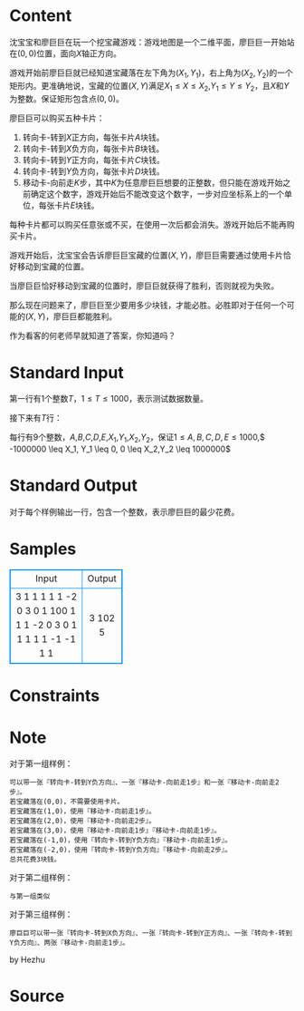 
# Content

沈宝宝和廖巨巨在玩一个挖宝藏游戏：游戏地图是一个二维平面，廖巨巨一开始站在$(0,0)$位置，面向$X$轴正方向。

游戏开始前廖巨巨就已经知道宝藏落在左下角为$(X_1,Y_1)$，右上角为$(X_2,Y_2)$的一个矩形内。更准确地说，宝藏的位置$(X,Y)$满足$X_1 \leq X \leq X_2$,$Y_1 \leq Y \leq Y_2$，且$X$和$Y$为整数。保证矩形包含点$(0,0)$。

廖巨巨可以购买五种卡片：
1. 转向卡-转到$X$正方向，每张卡片$A$块钱。
2. 转向卡-转到$X$负方向，每张卡片$B$块钱。
1. 转向卡-转到$Y$正方向，每张卡片$C$块钱。
2. 转向卡-转到$Y$负方向，每张卡片$D$块钱。
4. 移动卡-向前走$K$步，其中$K$为任意廖巨巨想要的正整数，但只能在游戏开始之前确定这个数字，游戏开始后不能改变这个数字，一步对应坐标系上的一个单位，每张卡片$E$块钱。

每种卡片都可以购买任意张或不买，在使用一次后都会消失。游戏开始后不能再购买卡片。

游戏开始后，沈宝宝会告诉廖巨巨宝藏的位置$(X,Y)$，廖巨巨需要通过使用卡片恰好移动到宝藏的位置。

当廖巨巨恰好移动到宝藏的位置时，廖巨巨就获得了胜利，否则就视为失败。

那么现在问题来了，廖巨巨至少要用多少块钱，才能必胜。必胜即对于任何一个可能的$(X,Y)$，廖巨巨都能胜利。

作为看客的何老师早就知道了答案，你知道吗？

# Standard Input

第一行有$1$个整数$T$，$1 \leq T \leq 1000$，表示测试数据数量。

接下来有$T$行：

每行有$9$个整数，$A$,$B$,$C$,$D$,$E$,$X_1$,$Y_1$,$X_2$,$Y_2$，保证$1 \leq A,B,C,D,E \leq 1000$,$ -1000000 \leq X_1, Y_1 \leq 0$,$ 0 \leq X_2,Y_2 \leq 1000000$

# Standard Output

对于每个样例输出一行，包含一个整数，表示廖巨巨的最少花费。

# Samples

<style>
        table,table tr th, table tr td { border:1px solid #0094ff; }
        table { width: 200px; min-height: 25px; line-height: 25px; text-align: center; border-collapse: collapse;}   
    </style>
<table>
	<tr>
		<td>Input</td>
		<td>Output</td>
	</tr>
<tr><td>3
1 1 1 1 1 -2 0 3 0
1 100 1 1 1 -2 0 3 0
1 1 1 1 1 -1 -1 1 1</td><td>3
102
5
</td></tr></table>


# Constraints



# Note

对于第一组样例：

    可以带一张『转向卡-转到Y负方向』、一张『移动卡-向前走1步』和一张『移动卡-向前走2步』。
    若宝藏落在(0,0)，不需要使用卡片。
    若宝藏落在(1,0)，使用『移动卡-向前走1步』。
    若宝藏落在(2,0)，使用『移动卡-向前走2步』。
    若宝藏落在(3,0)，使用『移动卡-向前走1步』『移动卡-向前走1步』。
    若宝藏落在(-1,0)，使用『转向卡-转到Y负方向』『移动卡-向前走1步』。
    若宝藏落在(-2,0)，使用『转向卡-转到Y负方向』『移动卡-向前走2步』。
    总共花费3块钱。

对于第二组样例：

    与第一组类似

对于第三组样例：

    廖巨巨可以带一张『转向卡-转到X负方向』、一张『转向卡-转到Y正方向』、一张『转向卡-转到Y负方向』、两张『移动卡-向前走1步』。

by Hezhu

# Source


